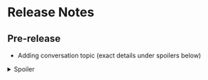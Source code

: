 # Release Notes

## Pre-release
- Adding conversation topic (exact details under spoilers below)
<details>
  <summary>Spoiler</summary>
  
  Adds ``ARV_luau_cranberries`` when cranberries are added to the luau.
</details>
